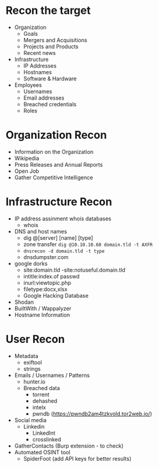 # Recon the target

- Organization
	- Goals
	- Mergers and Acquisitions
	- Projects and Products
	- Recent news
- Infrastructure
	- IP Addresses
	- Hostnames
	- Software & Hardware
- Employees
	- Usernames
	- Email addresses
	- Breached credentials
	- Roles

# Organization Recon

- Information on the Organization
- Wikipedia
- Press Releases and Annual Reports
- Open Job
- Gather Competitive Intelligence

# Infrastructure Recon

- IP address assinment whois databases
	- whois
- DNS and host names
	- dig @[server] [name] [type]
	- zone transfer `dig @10.10.10.60 domain.tld -t AXFR`
	- `dnsrecon -d domain.tld -t type`
	- dnsdumpster.com
- google dorks
	- site:domain.tld -site:notuseful.domain.tld
	- intitle:index.of passwd
	- inurl:viewtopic.php
	- filetype:docx,xlsx
	- Google Hacking Database
- Shodan
- BuiltWith / Wappalyzer
- Hostname Information

# User Recon

- Metadata
	- exiftool
	- strings
- Emails / Usernames / Patterns
	- hunter.io
	- Breached data
		- torrent
		- dehashed
		- intelx
		- pwndb (https://pwndb2am4tzkvold.tor2web.io/)
- Social media
	- Linkedin
		- LinkedInt
		- crosslinked
- GatherContacts (Burp extension - to check)
- Automated OSINT tool
	- SpiderFoot (add API keys for better results)
